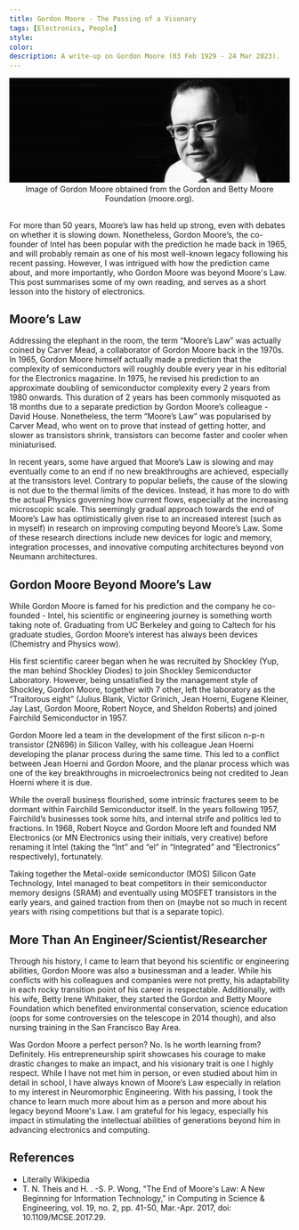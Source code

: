 ```yaml
---
title: Gordon Moore - The Passing of a Visonary
tags: [Electronics, People]
style: 
color: 
description: A write-up on Gordon Moore (03 Feb 1929 - 24 Mar 2023).
---
```

<img src="https://raw.githubusercontent.com/CongSheng/CongSheng.github.io/master/images/young_gordon_Moore_Mooreorg.jpg" width="1000" alt="Gordon Moore">
<center>Image of Gordon Moore obtained from the Gordon and Betty Moore Foundation (moore.org).</center><br>


For more than 50 years, Moore’s law has held up strong, even with debates on 
whether it is slowing down. Nonetheless, Gordon Moore’s, the co-founder of Intel 
has been popular with the prediction he made back in 1965, and will probably 
remain as one of his most well-known legacy following his recent passing. 
However, I was intrigued with how the prediction came about, and more 
importantly, who Gordon Moore was beyond Moore's Law. This post summarises some 
of my own reading, and serves as a short lesson into the history of electronics.

## Moore’s Law
Addressing the elephant in the room, the term “Moore’s Law” was actually coined 
by Carver Mead, a collaborator of Gordon Moore back in the 1970s. 
In 1965, Gordon Moore himself actually made a prediction that the complexity of 
semiconductors will roughly double every year in his editorial for the 
Electronics magazine. In 1975, he revised his prediction to an approximate 
doubling of semiconductor complexity every 2 years from 1980 onwards. 
This duration of 2 years has been commonly misquoted as 18 months due to a 
separate prediction by Gordon Moore’s colleague - David House. 
Nonetheless, the term “Moore’s Law” was popularised by Carver Mead, 
who went on to prove that instead of getting hotter, and slower as transistors 
shrink, transistors can become faster and cooler when miniaturised.

In recent years, some have argued that Moore’s Law is slowing and may eventually 
come to an end if no new breakthroughs are achieved, especially at the 
transistors level. Contrary to popular beliefs, the cause of the slowing is not 
due to the thermal limits of the devices. Instead, it has more to do with the 
actual Physics governing how current flows, especially at the increasing 
microscopic scale. This seemingly gradual approach towards the end of Moore’s 
Law has optimistically given rise to an increased interest (such as in myself) 
in research on improving computing beyond Moore’s Law. Some of these research 
directions include new devices for logic and memory, integration processes, and 
innovative computing architectures beyond von Neumann architectures.

## Gordon Moore Beyond Moore’s Law
While Gordon Moore is famed for his prediction and the company he co-founded - 
Intel, his scientific or engineering journey is something worth taking note of. 
Graduating from UC Berkeley and going to Caltech for his graduate studies, 
Gordon Moore’s interest has always been devices (Chemistry and Physics wow).

His first scientific career began when he was recruited by Shockley (Yup, 
the man behind Shockley Diodes) to join Shockley Semiconductor Laboratory. 
However, being unsatisfied by the management style of Shockley, Gordon Moore, 
together with 7 other, left the laboratory as the “Traitorous eight” (Julius 
Blank, Victor Grinich, Jean Hoerni, Eugene Kleiner, Jay Last, Gordon Moore, 
Robert Noyce, and Sheldon Roberts) and joined Fairchild Semiconductor in 1957. 

Gordon Moore led a team in the development of the first silicon n-p-n transistor 
(2N696) in Silicon Valley, with his colleague Jean Hoerni developing the planar 
process during the same time. This led to a conflict between Jean Hoerni and 
Gordon Moore, and the planar process which was one of the key breakthroughs in 
microelectronics being not credited to Jean Hoerni where it is due.

While the overall business flourished, some intrinsic fractures seem to be 
dormant within Fairchild Semiconductor itself. In the years following 1957, 
Fairchild’s businesses took some hits, and internal strife and politics led to 
fractions. In 1968, Robert Noyce and Gordon Moore left and founded 
NM Electronics (or MN Electronics using their initials, very creative) 
before renaming it Intel (taking the “Int” and “el” in “Integrated” and 
“Electronics” respectively), fortunately. 

Taking together the Metal-oxide semiconductor (MOS) Silicon Gate Technology, 
Intel managed to beat competitors in their semiconductor memory designs (SRAM) 
and eventually using MOSFET transistors in the early years, and gained traction 
from then on (maybe not so much in recent years with rising competitions but 
that is a separate topic).

## More Than An Engineer/Scientist/Researcher
Through his history, I came to learn that beyond his scientific or engineering 
abilities, Gordon Moore was also a businessman and a leader. While his conflicts 
with his colleagues and companies were not pretty, his adaptability in each 
rocky transition point of his career is respectable. Additionally, with his 
wife, Betty Irene Whitaker, they started the Gordon and Betty Moore Foundation 
which benefited environmental conservation, science education (oops for some 
controversies on the telescope in 2014 though), and also nursing training in the 
San Francisco Bay Area.

Was Gordon Moore a perfect person? No. Is he worth learning from? Definitely. 
His entrepreneurship spirit showcases his courage to make drastic changes to 
make an impact, and his visionary trait is one I highly respect. While I have 
not met him in person, or even studied about him in detail in school, I have 
always known of Moore’s Law especially in relation to my interest in 
Neuromorphic Engineering. With his passing, I took the chance to learn much more 
about him as a person and more about his legacy beyond Moore's Law. I am grateful 
for his legacy, especially his impact in stimulating the intellectual abilities 
of generations beyond him in advancing electronics and computing.

## References
- Literally Wikipedia
- T. N. Theis and H. . -S. P. Wong, "The End of Moore's Law: A New Beginning for Information Technology," in Computing in Science & Engineering, vol. 19, no. 2, pp. 41-50, Mar.-Apr. 2017, doi: 10.1109/MCSE.2017.29.
